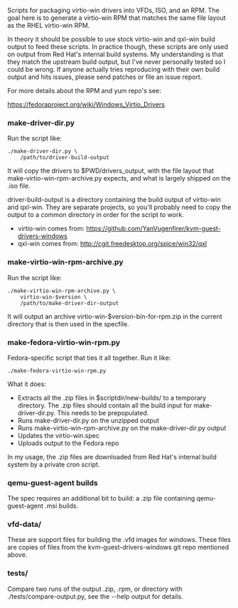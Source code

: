 Scripts for packaging virtio-win drivers into VFDs, ISO, and an RPM. The goal
here is to generate a virtio-win RPM that matches the same file layout as
the RHEL virtio-win RPM.

In theory it should be possible to use stock virtio-win and qxl-win build
output to feed these scripts. In practice though, these scripts are only
used on output from Red Hat's internal build systems. My understanding is
that they match the upstream build output, but I've never personally tested
so I could be wrong. If anyone actually tries reproducing with their own
build output and hits issues, please send patches or file an issue report.

For more details about the RPM and yum repo's see:

https://fedoraproject.org/wiki/Windows_Virtio_Drivers


### make-driver-dir.py

Run the script like:

    ./make-driver-dir.py \
        /path/to/driver-build-output

It will copy the drivers to $PWD/drivers_output, with the file layout that
make-virtio-win-rpm-archive.py expects, and what is largely shipped on the
.iso file.

driver-build-output is a directory containing the build output of
virtio-win and qxl-win. They are separate projects, so you'll probably need
to copy the output to a common directory in order for the script to work.

* virtio-win comes from: https://github.com/YanVugenfirer/kvm-guest-drivers-windows
* qxl-win comes from: http://cgit.freedesktop.org/spice/win32/qxl


### make-virtio-win-rpm-archive.py

Run the script like:

    ./make-virtio-win-rpm-archive.py \
        virtio-win-$version \
        /path/to/make-driver-dir-output

It will output an archive virtio-win-$version-bin-for-rpm.zip in the current
directory that is then used in the specfile.


### make-fedora-virtio-win-rpm.py

Fedora-specific script that ties it all together. Run it like:

    ./make-fedora-virtio-win-rpm.py

What it does:

* Extracts all the .zip files in $scriptdir/new-builds/ to a temporary directory. The .zip files should contain all the build input for make-driver-dir.py. This needs to be prepopulated.
* Runs make-driver-dir.py on the unzipped output
* Runs make-virtio-win-rpm-archive.py on the make-driver-dir.py output
* Updates the virtio-win.spec
* Uploads output to the Fedora repo

In my usage, the .zip files are downloaded from Red Hat's internal build system by a private cron script.


### qemu-guest-agent builds

The spec requires an additional bit to build: a .zip file containing
qemu-guest-agent .msi builds.


### vfd-data/

These are support files for building the .vfd images for windows. These
files are copies of files from the kvm-guest-drivers-windows git repo
mentioned above.


### tests/

Compare two runs of the output .zip, .rpm, or directory with
./tests/compare-output.py, see the --help output for details.
